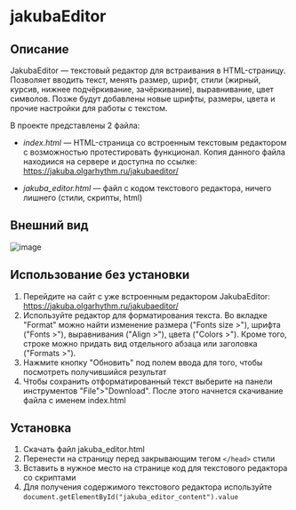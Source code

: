 # jakubaEditor
## Описание
JakubaEditor — текстовый редактор для встраивания в HTML-страницу. Позволяет вводить текст, менять размер, шрифт, стили (жирный, курсив, нижнее подчёркивание, зачёркивание), выравнивание, цвет символов. Позже будут добавлены новые шрифты, размеры, цвета и прочие настройки для работы с текстом.

В проекте представлены 2 файла:
- _index.html_ — HTML-страница со встроенным текстовым редактором с возможностью протестировать функционал. Копия данного файла находиися на сервере и доступна по ссылке: https://jakuba.olgarhythm.ru/jakubaeditor/
  
- _jakuba_editor.html_ — файл с кодом текстового редактора, ничего лишнего (стили, скрипты, html)


## Внешний вид
![image](https://github.com/OlgaRhythm/jakubaEditor/assets/87225985/5b9267ee-6974-49dc-9cea-df3e9d8d13a0)

## Использование без установки
1. Перейдите на сайт с уже встроенным редактором JakubaEditor: <a target="_blank" href="https://jakuba.olgarhythm.ru/jakubaeditor/">https://jakuba.olgarhythm.ru/jakubaeditor/</a>
2. Используйте редактор для форматирования текста. Во вкладке "Format" можно найти изменение размера ("Fonts size >"), шрифта ("Fonts >"), выравнивания ("Align >"), цвета ("Colors >"). Кроме того, строке можно придать вид отдельного абзаца или заголовка ("Formats >").
3. Нажмите кнопку "Обновить" под полем ввода для того, чтобы посмотреть получившийся результат
4. Чтобы сохранить отформатированный текст выберите на панели инструментов "File">"Download". После этого начнется скачивание файла с именем index.html

## Установка
1. Скачать файл jakuba_editor.html
2. Перенести на страницу перед закрывающим тегом `</head>` стили
3. Вставить в нужное место на странице код для текстового редактора со скриптами
4. Для получения содержимого текстового редактора используйте `document.getElementById("jakuba_editor_content").value` 
